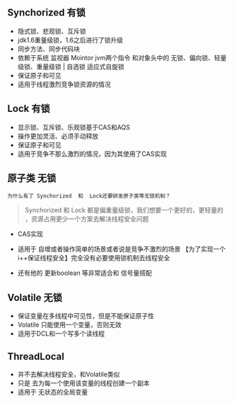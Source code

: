 ## Synchorized  有锁

*   隐式锁、悲观锁、互斥锁
*   jdk1.6重量级锁，1.6之后进行了锁升级
*   同步方法、同步代码块
*   依赖于系统 监视器 Mointor jvm两个指令 和对象头中的     无锁、偏向锁、轻量级锁、重量级锁     | 自选锁   适应式自旋锁
*   保证原子和可见
*   适用于线程激烈竞争锁资源的情况



## Lock  有锁

*   显示锁、互斥锁、乐观锁基于CAS和AQS
*   操作更加灵活、必须手动释放
*   保证原子和可见
*   适用于竞争不那么激烈的情况，因为其使用了CAS实现



## 原子类  无锁

`为什么有了 Synchorized  和  Lock还要研发原子类等无锁机制？`

>   Synchorized 和 Lock 都是偏重量级锁，我们想要一个更好的，更轻量的 ，资源占用更少一个方案去解决线程安全问题

*   CAS实现

*   适用于 自增或者操作简单的场景或者说是竞争不激烈的场景  【为了实现一个i++保证线程安全】完全没有必要使用锁机制去线程安全
*   还有他的 更新boolean 等非常适合和 信号量搭配 





## Volatile  无锁

*   保证变量在多线程中可见性，但是不能保证原子性
*   Volatile 只能使用一个变量，否则无效
*   适用于DCL和一个写多个读线程



## ThreadLocal

*   并不去解决线程安全，和Volatile类似
*   只是 去为每一个使用该变量的线程创建一个副本
*   适用于 无状态的全局变量